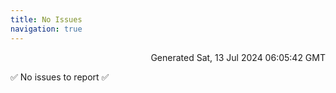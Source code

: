 ```yaml
---
title: No Issues
navigation: true
---
```


<p style="text-align:right;color:#cccs">
Generated Sat, 13 Jul 2024 06:05:42 GMT
</p>
<p>✅ No issues to report ✅</p>




